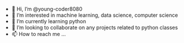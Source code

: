 - 👋 Hi, I’m @young-coder8080
- 👀 I’m interested in machine learning, data science, computer science
- 🌱 I’m currently learning python
- 💞️ I’m looking to collaborate on any projects related to python classes
- 📫 How to reach me ...

<!---
young-coder8080/young-coder8080 is a ✨ special ✨ repository because its `README.md` (this file) appears on your GitHub profile.
You can click the Preview link to take a look at your changes.
--->
